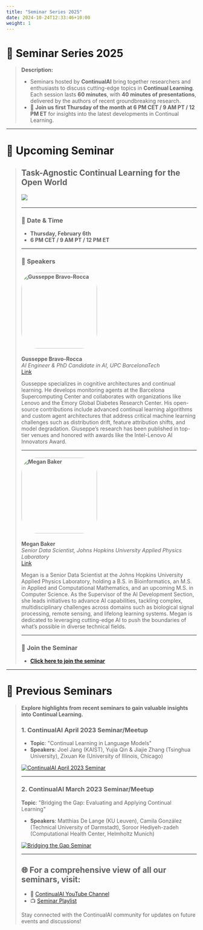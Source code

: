 ```yaml
---
title: "Seminar Series 2025"
date: 2024-10-24T12:33:46+10:00
weight: 1
---
```


# 🌟 Seminar Series 2025

> **Description:**
>
> - Seminars hosted by **ContinualAI** bring together researchers and enthusiasts to discuss cutting-edge topics in **Continual Learning**. Each session lasts **60 minutes**, with **40 minutes of presentations**, delivered by the authors of recent groundbreaking research.
> - 📅 **Join us first Thursday of the month at 6 PM CET / 9 AM PT / 12 PM ET** for insights into the latest developments in Continual Learning.

---

# 📢 Upcoming Seminar

> ## **Task-Agnostic Continual Learning for the Open World**
> #### <img src="{{ site.baseurl }}/images/seminar/2025s1/cl_seminars_2025_1.png"/>
> ---
>
> ### 📅 **Date & Time**
>
> - **Thursday, February 6th**
> - **6 PM CET / 9 AM PT / 12 PM ET**
>
> ---
>
> ### 🎤 **Speakers**
>
> #### <img src="{{ site.baseurl }}/images/seminar/2025s1/Guseppe_Bravo.jpg" alt="Gusseppe Bravo-Rocca" width="200px" height="200px" style="border-radius: 20%; margin-right: 20px;" />
>
> **Gusseppe Bravo-Rocca**  
> *AI Engineer & PhD Candidate in AI, UPC BarcelonaTech*  
> [Link](https://gusseppe.github.io)  
>
> Gusseppe specializes in cognitive architectures and continual learning. He develops monitoring agents at the Barcelona Supercomputing Center and collaborates with organizations like Lenovo and the Emory Global Diabetes Research Center. His open-source contributions include advanced continual learning algorithms and custom agent architectures that address critical machine learning challenges such as distribution drift, feature attribution shifts, and model degradation. Giuseppe’s research has been published in top-tier venues and honored with awards like the Intel-Lenovo AI Innovators Award.
>
> ---
>
> #### <img src="{{ site.baseurl }}/images/seminar/2025s1/Megan_Baker.jpg" alt="Megan Baker" width="200px" height="200px" style="border-radius: 20%; margin-right: 20px;" />
>
> **Megan Baker**  
> *Senior Data Scientist, Johns Hopkins University Applied Physics Laboratory*  
> [Link](https://www.linkedin.com/in/megan-baker-b6875396)
>
> Megan is a Senior Data Scientist at the Johns Hopkins University Applied Physics Laboratory, holding a B.S. in Bioinformatics, an M.S. in Applied and Computational Mathematics, and an upcoming M.S. in Computer Science. As the Supervisor of the AI Development Section, she leads initiatives to advance AI capabilities, tackling complex, multidisciplinary challenges across domains such as biological signal processing, remote sensing, and lifelong learning systems. Megan is dedicated to leveraging cutting-edge AI to push the boundaries of what’s possible in diverse technical fields.
>
> ---
>
> ### 🌟 **Join the Seminar**
>
> - [**Click here to join the seminar**](https://stanford.zoom.us/meeting/register/11J-qoejS9yeIqqyAlqGpw)  

---

# 🎥 Previous Seminars

> **Explore highlights from recent seminars to gain valuable insights into Continual Learning.**
>
> ### **1. ContinualAI April 2023 Seminar/Meetup**
> - **Topic**: "Continual Learning in Language Models"
> - **Speakers**: Joel Jang (KAIST), Yujia Qin & Jiajie Zhang (Tsinghua University), Zixuan Ke (University of Illinois, Chicago)
>
> [![ContinualAI April 2023 Seminar](https://img.youtube.com/vi/FmfRukpRKjg/0.jpg)](https://www.youtube.com/watch?v=FmfRukpRKjg)
>
> ---
>
> ### **2. ContinualAI March 2023 Seminar/Meetup**
> **Topic**: "Bridging the Gap: Evaluating and Applying Continual Learning"
> - **Speakers**: Matthias De Lange (KU Leuven), Camila González (Technical University of Darmstadt), Soroor Hediyeh-zadeh (Computational Health Center, Helmholtz Munich)
>
> [![Bridging the Gap Seminar](https://img.youtube.com/vi/T2IYBSyug6w/0.jpg)](https://www.youtube.com/watch?v=T2IYBSyug6w)
>
> ---
>
> ## 🌐 For a comprehensive view of all our seminars, visit:
> - 🎥 [ContinualAI YouTube Channel](https://www.youtube.com/@ContinualAI)
> - 📺 [Seminar Playlist](https://www.youtube.com/playlist?list=PLm6QXeaB-XkBMFxvgZvYjqhaPgGg8Um9Z)
>
> Stay connected with the ContinualAI community for updates on future events and discussions!
